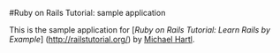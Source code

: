 #Ruby on Rails Tutorial: sample application

This is the sample application for [*Ruby on Rails Tutorial: Learn Rails by Example*] (http://railstutorial.org/)
by [Michael Hartl](http://michaelhartl.com/).
